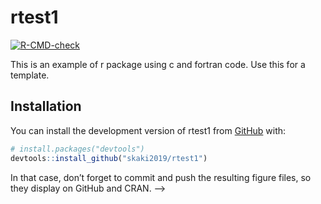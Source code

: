
<!-- README.md is generated from README.Rmd. Please edit that file -->
<!-- ```{r, include = FALSE}
knitr::opts_chunk$set(
  collapse = TRUE,
  comment = "#>",
  fig.path = "man/figures/README-",
  out.width = "100%"
)
``` -->

# rtest1

<!-- badges: start -->

[![R-CMD-check](https://github.com/skaki2019/rtest1/workflows/R-CMD-check/badge.svg)](https://github.com/skaki2019/rtest1/actions)
<!-- badges: end -->

This is an example of r package using c and fortran code. Use this for a
template.

## Installation

You can install the development version of rtest1 from
[GitHub](https://github.com/) with:

``` r
# install.packages("devtools")
devtools::install_github("skaki2019/rtest1")
```

<!-- 
## Example

This is a basic example which shows you how to solve a common problem:


```r
library(rtest1)
## basic example code
```

What is special about using `README.Rmd` instead of just `README.md`? You can include R chunks like so:


```r
summary(cars)
```

```
##      speed           dist       
##  Min.   : 4.0   Min.   :  2.00  
##  1st Qu.:12.0   1st Qu.: 26.00  
##  Median :15.0   Median : 36.00  
##  Mean   :15.4   Mean   : 42.98  
##  3rd Qu.:19.0   3rd Qu.: 56.00  
##  Max.   :25.0   Max.   :120.00
```

You'll still need to render `README.Rmd` regularly, to keep `README.md` up-to-date. `devtools::build_readme()` is handy for this. You could also use GitHub Actions to re-render `README.Rmd` every time you push. An example workflow can be found here: <https://github.com/r-lib/actions/tree/v1/examples>.

You can also embed plots, for example:

![](README_files/figure-gfm/pressure-1.png)<!-- -->

In that case, don’t forget to commit and push the resulting figure
files, so they display on GitHub and CRAN. –\>
